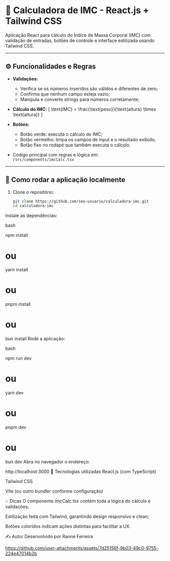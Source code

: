 # 🧮 Calculadora de IMC - React.js + Tailwind CSS

Aplicação React para cálculo do Índice de Massa Corporal (IMC) com validação de entradas, botões de controle e interface estilizada usando Tailwind CSS.

---

## ⚙️ Funcionalidades e Regras

- **Validações:**
  - Verifica se os números inseridos são válidos e diferentes de zero;
  - Confirma que nenhum campo esteja vazio;
  - Manipula e converte strings para números corretamente;

- **Cálculo do IMC:**
  \[
  \text{IMC} = \frac{\text{peso}}{\text{altura} \times \text{altura}}
  \]

- **Botões:**
  - Botão verde: executa o cálculo do IMC;
  - Botão vermelho: limpa os campos de input e o resultado exibido;
  - Botão fixo no rodapé que também executa o cálculo.

- Código principal com regras e lógica em:  
  `/src/components/imcCalc.tsx`

---

## 🚀 Como rodar a aplicação localmente

1. Clone o repositório:

   ```bash
   git clone https://github.com/seu-usuario/calculadora-imc.git
   cd calculadora-imc
Instale as dependências:

bash

npm install
# ou
yarn install
# ou
pnpm install
# ou
bun install
Rode a aplicação:

bash

npm run dev
# ou
yarn dev
# ou
pnpm dev
# ou
bun dev
Abra no navegador o endereço:

http://localhost:3000
🧱 Tecnologias utilizadas
React.js (com TypeScript)

Tailwind CSS

Vite (ou outro bundler conforme configuração)

💡 Dicas
O componente imcCalc.tsx contém toda a lógica do cálculo e validações;

Estilização feita com Tailwind, garantindo design responsivo e clean;

Botões coloridos indicam ações distintas para facilitar a UX.


✍️ Autor
Desenvolvido por Raone Ferreira


https://github.com/user-attachments/assets/7d25156f-9b03-49c0-9755-224e47014b2b




